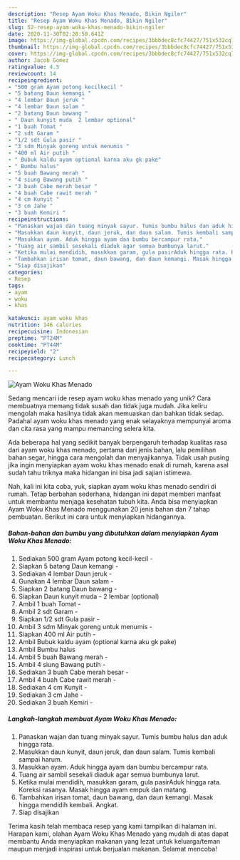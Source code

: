```yaml
---
description: "Resep Ayam Woku Khas Menado, Bikin Ngiler"
title: "Resep Ayam Woku Khas Menado, Bikin Ngiler"
slug: 52-resep-ayam-woku-khas-menado-bikin-ngiler
date: 2020-11-30T02:28:50.641Z
image: https://img-global.cpcdn.com/recipes/3bbbdec8cfc74427/751x532cq70/ayam-woku-khas-menado-foto-resep-utama.jpg
thumbnail: https://img-global.cpcdn.com/recipes/3bbbdec8cfc74427/751x532cq70/ayam-woku-khas-menado-foto-resep-utama.jpg
cover: https://img-global.cpcdn.com/recipes/3bbbdec8cfc74427/751x532cq70/ayam-woku-khas-menado-foto-resep-utama.jpg
author: Jacob Gomez
ratingvalue: 4.5
reviewcount: 14
recipeingredient:
- "500 gram Ayam potong kecilkecil "
- "5 batang Daun kemangi "
- "4 lembar Daun jeruk "
- "4 lembar Daun salam "
- "2 batang Daun bawang "
- " Daun kunyit muda  2 lembar optional"
- "1 buah Tomat "
- "2 sdt Garam "
- "1/2 sdt Gula pasir "
- "3 sdm Minyak goreng untuk menumis "
- "400 ml Air putih "
- " Bubuk kaldu ayam optional karna aku gk pake"
- " Bumbu halus"
- "5 buah Bawang merah "
- "4 siung Bawang putih "
- "3 buah Cabe merah besar "
- "4 buah Cabe rawit merah "
- "4 cm Kunyit "
- "3 cm Jahe "
- "3 buah Kemiri "
recipeinstructions:
- "Panaskan wajan dan tuang minyak sayur. Tumis bumbu halus dan aduk hingga rata."
- "Masukkan daun kunyit, daun jeruk, dan daun salam. Tumis kembali sampai harum."
- "Masukkan ayam. Aduk hingga ayam dan bumbu bercampur rata."
- "Tuang air sambil sesekali diaduk agar semua bumbunya larut."
- "Ketika mulai mendidih, masukkan garam, gula pasirAduk hingga rata. Koreksi rasanya. Masak hingga ayam empuk dan matang."
- "Tambahkan irisan tomat, daun bawang, dan daun kemangi. Masak hingga mendidih kembali. Angkat."
- "Siap disajikan"
categories:
- Resep
tags:
- ayam
- woku
- khas

katakunci: ayam woku khas 
nutrition: 146 calories
recipecuisine: Indonesian
preptime: "PT24M"
cooktime: "PT44M"
recipeyield: "2"
recipecategory: Lunch

---
```



![Ayam Woku Khas Menado](https://img-global.cpcdn.com/recipes/3bbbdec8cfc74427/751x532cq70/ayam-woku-khas-menado-foto-resep-utama.jpg)

Sedang mencari ide resep ayam woku khas menado yang unik? Cara membuatnya memang tidak susah dan tidak juga mudah. Jika keliru mengolah maka hasilnya tidak akan memuaskan dan bahkan tidak sedap. Padahal ayam woku khas menado yang enak selayaknya mempunyai aroma dan cita rasa yang mampu memancing selera kita.

Ada beberapa hal yang sedikit banyak berpengaruh terhadap kualitas rasa dari ayam woku khas menado, pertama dari jenis bahan, lalu pemilihan bahan segar, hingga cara mengolah dan menyajikannya. Tidak usah pusing jika ingin menyiapkan ayam woku khas menado enak di rumah, karena asal sudah tahu triknya maka hidangan ini bisa jadi sajian istimewa.




Nah, kali ini kita coba, yuk, siapkan ayam woku khas menado sendiri di rumah. Tetap berbahan sederhana, hidangan ini dapat memberi manfaat untuk membantu menjaga kesehatan tubuh kita. Anda bisa menyiapkan Ayam Woku Khas Menado menggunakan 20 jenis bahan dan 7 tahap pembuatan. Berikut ini cara untuk menyiapkan hidangannya.

<!--inarticleads1-->

##### Bahan-bahan dan bumbu yang dibutuhkan dalam menyiapkan Ayam Woku Khas Menado:

1. Sediakan 500 gram Ayam potong kecil-kecil -
1. Siapkan 5 batang Daun kemangi -
1. Sediakan 4 lembar Daun jeruk -
1. Gunakan 4 lembar Daun salam -
1. Siapkan 2 batang Daun bawang -
1. Siapkan  Daun kunyit muda - 2 lembar (optional)
1. Ambil 1 buah Tomat -
1. Ambil 2 sdt Garam -
1. Siapkan 1/2 sdt Gula pasir -
1. Ambil 3 sdm Minyak goreng untuk menumis -
1. Siapkan 400 ml Air putih -
1. Ambil  Bubuk kaldu ayam (optional karna aku gk pake)
1. Ambil  Bumbu halus
1. Ambil 5 buah Bawang merah -
1. Ambil 4 siung Bawang putih -
1. Sediakan 3 buah Cabe merah besar -
1. Ambil 4 buah Cabe rawit merah -
1. Sediakan 4 cm Kunyit -
1. Sediakan 3 cm Jahe -
1. Sediakan 3 buah Kemiri -




<!--inarticleads2-->

##### Langkah-langkah membuat Ayam Woku Khas Menado:

1. Panaskan wajan dan tuang minyak sayur. Tumis bumbu halus dan aduk hingga rata.
1. Masukkan daun kunyit, daun jeruk, dan daun salam. Tumis kembali sampai harum.
1. Masukkan ayam. Aduk hingga ayam dan bumbu bercampur rata.
1. Tuang air sambil sesekali diaduk agar semua bumbunya larut.
1. Ketika mulai mendidih, masukkan garam, gula pasirAduk hingga rata. Koreksi rasanya. Masak hingga ayam empuk dan matang.
1. Tambahkan irisan tomat, daun bawang, dan daun kemangi. Masak hingga mendidih kembali. Angkat.
1. Siap disajikan




Terima kasih telah membaca resep yang kami tampilkan di halaman ini. Harapan kami, olahan Ayam Woku Khas Menado yang mudah di atas dapat membantu Anda menyiapkan makanan yang lezat untuk keluarga/teman maupun menjadi inspirasi untuk berjualan makanan. Selamat mencoba!
